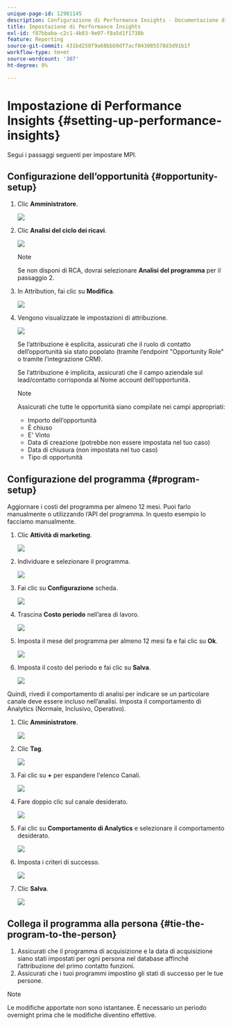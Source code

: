 ```yaml
---
unique-page-id: 12981145
description: Configurazione di Performance Insights - Documentazione di Marketo - Documentazione del prodotto
title: Impostazione di Performance Insights
exl-id: f87bbaba-c2c1-4b83-9e07-f8a5d1f1738b
feature: Reporting
source-git-commit: 431bd258f9a68bbb9df7acf043085578d3d91b1f
workflow-type: tm+mt
source-wordcount: '307'
ht-degree: 0%

---
```


# Impostazione di Performance Insights {#setting-up-performance-insights}

Segui i passaggi seguenti per impostare MPI.

## Configurazione dell’opportunità {#opportunity-setup}

1. Clic **Amministratore**.

   ![](assets/admin.png)

1. Clic **Analisi del ciclo dei ricavi**.

   ![](assets/two-2.png)

   >[!NOTE]
   >
   >Se non disponi di RCA, dovrai selezionare **Analisi del programma** per il passaggio 2.

1. In Attribution, fai clic su **Modifica**.

   ![](assets/three-1.png)

1. Vengono visualizzate le impostazioni di attribuzione.

   ![](assets/four-2.png)

   Se l’attribuzione è esplicita, assicurati che il ruolo di contatto dell’opportunità sia stato popolato (tramite l’endpoint &quot;Opportunity Role&quot; o tramite l’integrazione CRM).

   Se l’attribuzione è implicita, assicurati che il campo aziendale sul lead/contatto corrisponda al Nome account dell’opportunità.

   >[!NOTE]
   >
   >Assicurati che tutte le opportunità siano compilate nei campi appropriati:
   >
   >* Importo dell’opportunità
   >* È chiuso
   >* E&#39; Vinto
   >* Data di creazione (potrebbe non essere impostata nel tuo caso)
   >* Data di chiusura (non impostata nel tuo caso)
   >* Tipo di opportunità

## Configurazione del programma {#program-setup}

Aggiornare i costi del programma per almeno 12 mesi. Puoi farlo manualmente o utilizzando l’API del programma. In questo esempio lo facciamo manualmente.

1. Clic **Attività di marketing**.

   ![](assets/ma.png)

1. Individuare e selezionare il programma.

   ![](assets/select-program.png)

1. Fai clic su **Configurazione** scheda.

   ![](assets/setup-tab.png)

1. Trascina **Costo periodo** nell’area di lavoro.

   ![](assets/period-cost.png)

1. Imposta il mese del programma per almeno 12 mesi fa e fai clic su **Ok**.

   ![](assets/set-period.png)

1. Imposta il costo del periodo e fai clic su **Salva**.

   ![](assets/set-cost.png)

Quindi, rivedi il comportamento di analisi per indicare se un particolare canale deve essere incluso nell’analisi. Imposta il comportamento di Analytics (Normale, Inclusivo, Operativo).

1. Clic **Amministratore**.

   ![](assets/admin.png)

1. Clic **Tag**.

   ![](assets/tags.png)

1. Fai clic su **+** per espandere l&#39;elenco Canali.

   ![](assets/channel.png)

1. Fare doppio clic sul canale desiderato.

   ![](assets/channel-click.png)

1. Fai clic su **Comportamento di Analytics** e selezionare il comportamento desiderato.

   ![](assets/edit-channel.png)

1. Imposta i criteri di successo.

   ![](assets/success.png)

1. Clic **Salva**.

   ![](assets/save.png)

## Collega il programma alla persona {#tie-the-program-to-the-person}

1. Assicurati che il programma di acquisizione e la data di acquisizione siano stati impostati per ogni persona nel database affinché l’attribuzione del primo contatto funzioni.
1. Assicurati che i tuoi programmi impostino gli stati di successo per le tue persone.

>[!NOTE]
>
>Le modifiche apportate non sono istantanee. È necessario un periodo overnight prima che le modifiche diventino effettive.
